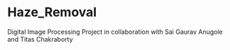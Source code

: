 # Haze_Removal
Digital Image Processing Project in collaboration with Sai Gaurav Anugole and Titas Chakraborty
